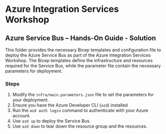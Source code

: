 # Azure Integration Services Workshop

## Azure Service Bus – Hands-On Guide - Solution

This folder provides the necessary Bicep templates and configuration file to deploy the Azure Service Bus as part of the Azure Integration Services Workshop. The Bicep templates define the infrastructure and resources required for the Service Bus, while the parameter file contain the necessary parameters for deployment.

### Steps

1. Modify the `infra/main.parameters.json` file to set the parameters for your deployment.
1. Ensure you have the Azure Developer CLI (`azd`) installed
1. Run the `azd auth login` command to authenticate with your Azure account.
1. Use `azd up` to deploy the Service Bus.
1. Use `azd down` to tear down the resource group and the resources.
